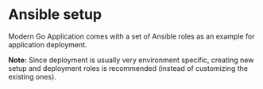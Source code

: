 # Ansible setup

Modern Go Application comes with a set of Ansible roles as an example for application deployment.

**Note:** Since deployment is usually very environment specific, creating new setup and deployment roles is recommended
(instead of customizing the existing ones).
